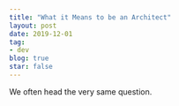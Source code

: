 ```yaml
---
title: "What it Means to be an Architect"
layout: post
date: 2019-12-01
tag:
- dev
blog: true
star: false
---
```


<span class="fl">W</span>e often head the very same question.
